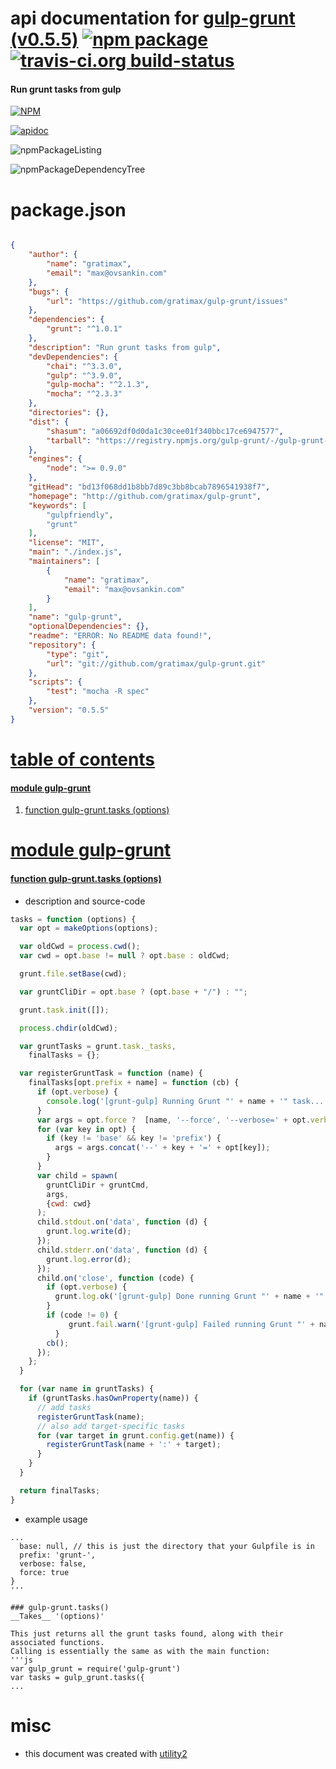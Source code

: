 # api documentation for  [gulp-grunt (v0.5.5)](http://github.com/gratimax/gulp-grunt)  [![npm package](https://img.shields.io/npm/v/npmdoc-gulp-grunt.svg?style=flat-square)](https://www.npmjs.org/package/npmdoc-gulp-grunt) [![travis-ci.org build-status](https://api.travis-ci.org/npmdoc/node-npmdoc-gulp-grunt.svg)](https://travis-ci.org/npmdoc/node-npmdoc-gulp-grunt)
#### Run grunt tasks from gulp

[![NPM](https://nodei.co/npm/gulp-grunt.png?downloads=true)](https://www.npmjs.com/package/gulp-grunt)

[![apidoc](https://npmdoc.github.io/node-npmdoc-gulp-grunt/build/screenCapture.buildNpmdoc.browser._2Fhome_2Ftravis_2Fbuild_2Fnpmdoc_2Fnode-npmdoc-gulp-grunt_2Ftmp_2Fbuild_2Fapidoc.html.png)](https://npmdoc.github.io/node-npmdoc-gulp-grunt/build/apidoc.html)

![npmPackageListing](https://npmdoc.github.io/node-npmdoc-gulp-grunt/build/screenCapture.npmPackageListing.svg)

![npmPackageDependencyTree](https://npmdoc.github.io/node-npmdoc-gulp-grunt/build/screenCapture.npmPackageDependencyTree.svg)



# package.json

```json

{
    "author": {
        "name": "gratimax",
        "email": "max@ovsankin.com"
    },
    "bugs": {
        "url": "https://github.com/gratimax/gulp-grunt/issues"
    },
    "dependencies": {
        "grunt": "^1.0.1"
    },
    "description": "Run grunt tasks from gulp",
    "devDependencies": {
        "chai": "^3.3.0",
        "gulp": "^3.9.0",
        "gulp-mocha": "^2.1.3",
        "mocha": "^2.3.3"
    },
    "directories": {},
    "dist": {
        "shasum": "a06692df0d0da1c30cee01f340bbc17ce6947577",
        "tarball": "https://registry.npmjs.org/gulp-grunt/-/gulp-grunt-0.5.5.tgz"
    },
    "engines": {
        "node": ">= 0.9.0"
    },
    "gitHead": "bd13f068dd1b8bb7d89c3bb8bcab7896541938f7",
    "homepage": "http://github.com/gratimax/gulp-grunt",
    "keywords": [
        "gulpfriendly",
        "grunt"
    ],
    "license": "MIT",
    "main": "./index.js",
    "maintainers": [
        {
            "name": "gratimax",
            "email": "max@ovsankin.com"
        }
    ],
    "name": "gulp-grunt",
    "optionalDependencies": {},
    "readme": "ERROR: No README data found!",
    "repository": {
        "type": "git",
        "url": "git://github.com/gratimax/gulp-grunt.git"
    },
    "scripts": {
        "test": "mocha -R spec"
    },
    "version": "0.5.5"
}
```



# <a name="apidoc.tableOfContents"></a>[table of contents](#apidoc.tableOfContents)

#### [module gulp-grunt](#apidoc.module.gulp-grunt)
1.  [function <span class="apidocSignatureSpan">gulp-grunt.</span>tasks (options)](#apidoc.element.gulp-grunt.tasks)



# <a name="apidoc.module.gulp-grunt"></a>[module gulp-grunt](#apidoc.module.gulp-grunt)

#### <a name="apidoc.element.gulp-grunt.tasks"></a>[function <span class="apidocSignatureSpan">gulp-grunt.</span>tasks (options)](#apidoc.element.gulp-grunt.tasks)
- description and source-code
```javascript
tasks = function (options) {
  var opt = makeOptions(options);

  var oldCwd = process.cwd();
  var cwd = opt.base != null ? opt.base : oldCwd;

  grunt.file.setBase(cwd);

  var gruntCliDir = opt.base ? (opt.base + "/") : "";

  grunt.task.init([]);

  process.chdir(oldCwd);

  var gruntTasks = grunt.task._tasks,
    finalTasks = {};

  var registerGruntTask = function (name) {
    finalTasks[opt.prefix + name] = function (cb) {
      if (opt.verbose) {
        console.log('[grunt-gulp] Running Grunt "' + name + '" task...');
      }
      var args = opt.force ?  [name, '--force', '--verbose=' + opt.verbose] : [name, '--verbose=' + opt.verbose];
      for (var key in opt) {
        if (key != 'base' && key != 'prefix') {
          args = args.concat('--' + key + '=' + opt[key]);
        }
      }
      var child = spawn(
        gruntCliDir + gruntCmd,
        args,
        {cwd: cwd}
      );
      child.stdout.on('data', function (d) {
        grunt.log.write(d);
      });
      child.stderr.on('data', function (d) {
        grunt.log.error(d);
      });
      child.on('close', function (code) {
        if (opt.verbose) {
          grunt.log.ok('[grunt-gulp] Done running Grunt "' + name + '" task.');
        }
        if (code != 0) {
    	     grunt.fail.warn('[grunt-gulp] Failed running Grunt "' + name + '" task.')
    	  }
        cb();
      });
    };
  }

  for (var name in gruntTasks) {
    if (gruntTasks.hasOwnProperty(name)) {
      // add tasks
      registerGruntTask(name);
      // also add target-specific tasks
      for (var target in grunt.config.get(name)) {
        registerGruntTask(name + ':' + target);
      }
    }
  }

  return finalTasks;
}
```
- example usage
```shell
...
  base: null, // this is just the directory that your Gulpfile is in
  prefix: 'grunt-',
  verbose: false,
  force: true
}
'''

### gulp-grunt.tasks()
__Takes__ '(options)'

This just returns all the grunt tasks found, along with their associated functions.
Calling is essentially the same as with the main function:
'''js
var gulp_grunt = require('gulp-grunt')
var tasks = gulp_grunt.tasks({
...
```



# misc
- this document was created with [utility2](https://github.com/kaizhu256/node-utility2)
